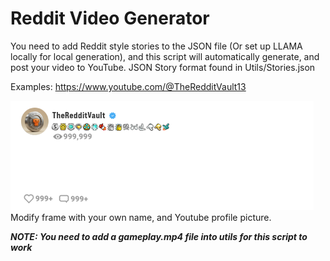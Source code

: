 # Reddit Video Generator

You need to add Reddit style stories to the JSON file (Or set up LLAMA locally for local generation), and this script will automatically generate, and post your video to YouTube. 
JSON Story format found in Utils/Stories.json

Examples: https://www.youtube.com/@TheRedditVault13

![Title_Image](utils/reddit_frame.png) \
Modify frame with your own name, and Youtube profile picture.

***NOTE: You need to add a gameplay.mp4 file into utils for this script to work***
